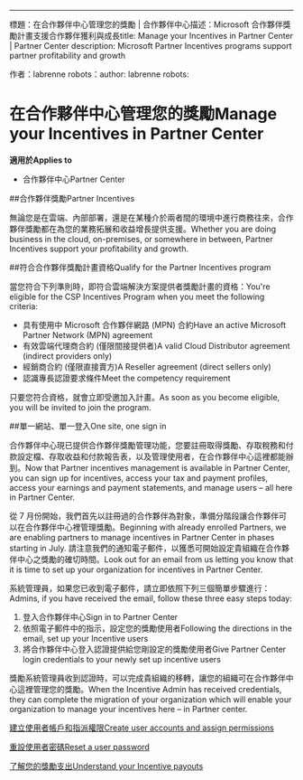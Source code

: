 ---
<span data-ttu-id="77858-101">標題：在合作夥伴中心管理您的獎勵 | 合作夥伴中心描述：Microsoft 合作夥伴獎勵計畫支援合作夥伴獲利與成長</span><span class="sxs-lookup"><span data-stu-id="77858-101">title: Manage your Incentives in Partner Center | Partner Center description: Microsoft Partner Incentives programs support partner profitability and growth</span></span> 

<span data-ttu-id="77858-102">作者：labrenne robots：</span><span class="sxs-lookup"><span data-stu-id="77858-102">author: labrenne robots:</span></span> 

# <a name="manage-your-incentives-in-partner-center"></a><span data-ttu-id="77858-103">在合作夥伴中心管理您的獎勵</span><span class="sxs-lookup"><span data-stu-id="77858-103">Manage your Incentives in Partner Center</span></span> 

**<span data-ttu-id="77858-104">適用於</span><span class="sxs-lookup"><span data-stu-id="77858-104">Applies to</span></span>**

-  <span data-ttu-id="77858-105">合作夥伴中心</span><span class="sxs-lookup"><span data-stu-id="77858-105">Partner Center</span></span>

##<a name="partner-incentives"></a><span data-ttu-id="77858-106">合作夥伴獎勵</span><span class="sxs-lookup"><span data-stu-id="77858-106">Partner Incentives</span></span> 

<span data-ttu-id="77858-107">無論您是在雲端、內部部署，還是在某種介於兩者間的環境中進行商務往來，合作夥伴獎勵都在為您的業務拓展和收益增長提供支援。</span><span class="sxs-lookup"><span data-stu-id="77858-107">Whether you are doing business in the cloud, on-premises, or somewhere in between, Partner Incentives support your profitability and growth.</span></span>

##<a name="qualify-for-the-partner-incentives-program"></a><span data-ttu-id="77858-108">符合合作夥伴獎勵計畫資格</span><span class="sxs-lookup"><span data-stu-id="77858-108">Qualify for the Partner Incentives program</span></span>

<span data-ttu-id="77858-109">當您符合下列準則時，即符合雲端解決方案提供者獎勵計畫的資格：</span><span class="sxs-lookup"><span data-stu-id="77858-109">You're eligible for the CSP Incentives Program when you meet the following criteria:</span></span>

-   <span data-ttu-id="77858-110">具有使用中 Microsoft 合作夥伴網路 (MPN) 合約</span><span class="sxs-lookup"><span data-stu-id="77858-110">Have an active Microsoft Partner Network (MPN) agreement</span></span> 
-   <span data-ttu-id="77858-111">有效雲端代理商合約 (僅限間接提供者)</span><span class="sxs-lookup"><span data-stu-id="77858-111">A valid Cloud Distributor agreement (indirect providers only)</span></span>
-   <span data-ttu-id="77858-112">經銷商合約 (僅限直接賣方)</span><span class="sxs-lookup"><span data-stu-id="77858-112">A Reseller agreement (direct sellers only)</span></span>
-   <span data-ttu-id="77858-113">認識專長認證要求條件</span><span class="sxs-lookup"><span data-stu-id="77858-113">Meet the competency requirement</span></span>

<span data-ttu-id="77858-114">只要您符合資格，就會立即受邀加入計畫。</span><span class="sxs-lookup"><span data-stu-id="77858-114">As soon as you become eligible, you will be invited to join the program.</span></span>

##<a name="one-site-one-sign-in"></a><span data-ttu-id="77858-115">單一網站、單一登入</span><span class="sxs-lookup"><span data-stu-id="77858-115">One site, one sign in</span></span>

<span data-ttu-id="77858-116">合作夥伴中心現已提供合作夥伴獎勵管理功能，您要註冊取得獎勵、存取稅務和付款設定檔、存取收益和付款報告表，以及管理使用者，在合作夥伴中心這裡都能辦到。</span><span class="sxs-lookup"><span data-stu-id="77858-116">Now that Partner incentives management is available in Partner Center, you can sign up for incentives, access your tax and payment profiles, access your earnings and payment statements, and manage users – all here in Partner Center.</span></span> 

<span data-ttu-id="77858-117">從 7 月份開始，我們首先以註冊過的合作夥伴為對象，準備分階段讓合作夥伴可以在合作夥伴中心裡管理獎勵。</span><span class="sxs-lookup"><span data-stu-id="77858-117">Beginning with already enrolled Partners, we are enabling partners to manage incentives in Partner Center in phases starting in July.</span></span> <span data-ttu-id="77858-118">請注意我們的通知電子郵件，以獲悉可開始設定貴組織在合作夥伴中心之獎勵的確切時間。</span><span class="sxs-lookup"><span data-stu-id="77858-118">Look out for an email from us letting you know that it is time to set up your organization for incentives in Partner Center.</span></span> 

<span data-ttu-id="77858-119">系統管理員，如果您已收到電子郵件，請立即依照下列三個簡單步驟進行：</span><span class="sxs-lookup"><span data-stu-id="77858-119">Admins, if you have received the email, follow these three easy steps today:</span></span>

1.  <span data-ttu-id="77858-120">登入合作夥伴中心</span><span class="sxs-lookup"><span data-stu-id="77858-120">Sign in to Partner Center</span></span> 
2.  <span data-ttu-id="77858-121">依照電子郵件中的指示，設定您的獎勵使用者</span><span class="sxs-lookup"><span data-stu-id="77858-121">Following the directions in the email, set up your Incentive users</span></span> 
3.  <span data-ttu-id="77858-122">將合作夥伴中心登入認證提供給您剛設定的獎勵使用者</span><span class="sxs-lookup"><span data-stu-id="77858-122">Give Partner Center login credentials to your newly set up incentive users</span></span>

<span data-ttu-id="77858-123">獎勵系統管理員收到認證時，可以完成貴組織的移轉，讓您的組織可在合作夥伴中心這裡管理您的獎勵。</span><span class="sxs-lookup"><span data-stu-id="77858-123">When the Incentive Admin has received credentials, they can complete the migration of your organization which will enable your organization to manage your incentives here – in Partner center.</span></span>


[<span data-ttu-id="77858-124">建立使用者帳戶和指派權限</span><span class="sxs-lookup"><span data-stu-id="77858-124">Create user accounts and assign permissions</span></span> ](create-user-accounts-and-set-permissions.md)

[<span data-ttu-id="77858-125">重設使用者密碼</span><span class="sxs-lookup"><span data-stu-id="77858-125">Reset a user password</span></span>](reset-a-user-password.md)

[<span data-ttu-id="77858-126">了解您的獎勵支出</span><span class="sxs-lookup"><span data-stu-id="77858-126">Understand your Incentive payouts</span></span>](understand-your-incentive-payouts.md)


